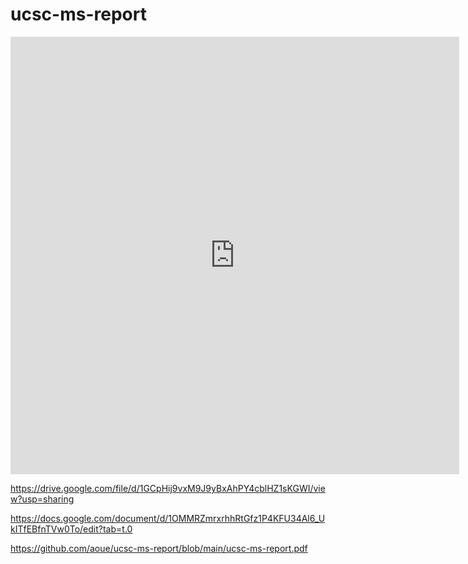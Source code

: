 # ucsc-ms-report

<iframe src="https://docs.google.com/gview?url=
https://github.com/aoue/ucsc-ms-report/blob/main/ucsc-ms-report.pdf&embedded=true" style="width:718px; height:700px;" frameborder="0"></iframe>

https://drive.google.com/file/d/1GCpHij9vxM9J9yBxAhPY4cblHZ1sKGWI/view?usp=sharing

https://docs.google.com/document/d/1OMMRZmrxrhhRtGfz1P4KFU34Al6_UkITfEBfnTVw0To/edit?tab=t.0 

https://github.com/aoue/ucsc-ms-report/blob/main/ucsc-ms-report.pdf